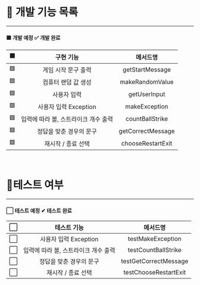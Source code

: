 
# 📒 개발 기능 목록

---

#### 🟩 개발 예정 ✅ 개발 완료

|     🟩     |         구현 기능         |       메서드명        |
|:----------:|:---------------------:|:-----------------:|
|     🟩     |      게임 시작 문구 출력      |  getStartMessage  |
|     🟩     |      컴퓨터 랜덤 값 생성      |  makeRandomValue  | 
|     🟩     |        사용자 입력         |   getUserInput    |
|     🟩     |   사용자 입력 Exception    |   makeException   |
|     🟩     | 입력에 따라 볼, 스트라이크 개수 출력 |  countBallStrike  |
|     🟩     |     정답을 맞춘 경우의 문구     | getCorrectMessage |
|     🟩     |      재시작 / 종료 선택      | chooseRestartExit |

<br>

# 📒테스트 여부

---
#### ⬜ 테스트 예정 ✔ 테스트 완료

|    ⬜    |        테스트 기능         |         메서드명          |
|:-------:|:---------------------:|:---------------------:|
|    ⬜    |   사용자 입력 Exception    |   testMakeException   |
|    ⬜    | 입력에 따라 볼, 스트라이크 개수 출력 |  testCountBallStrike  |
|    ⬜    |     정답을 맞춘 경우의 문구     | testGetCorrectMessage |
|    ⬜     |      재시작 / 종료 선택      | testChooseRestartExit |



